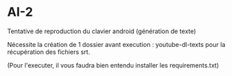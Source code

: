 # AI-2
Tentative de reproduction du clavier android (génération de texte)

Nécessite la création de 1 dossier avant execution : youtube-dl-texts pour la récupération des fichiers srt. 

(Pour l'executer, il vous faudra bien entendu installer les requirements.txt)
